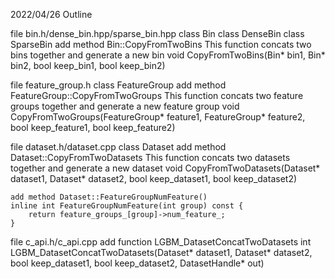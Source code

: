 2022/04/26
Outline 

file bin.h/dense_bin.hpp/sparse_bin.hpp
    class Bin class DenseBin class SparseBin
    add method Bin::CopyFromTwoBins
    This function concats two bins together and generate a new bin
    void CopyFromTwoBins(Bin* bin1, Bin* bin2, bool keep_bin1, bool keep_bin2)

file feature_group.h
    class FeatureGroup
    add method FeatureGroup::CopyFromTwoGroups
    This function concats two feature groups together and generate a new feature group
    void CopyFromTwoGroups(FeatureGroup* feature1, FeatureGroup* feature2, bool keep_feature1, bool keep_feature2)

file dataset.h/dataset.cpp
    class Dataset
    add method Dataset::CopyFromTwoDatasets
    This function concats two datasets together and generate a new dataset
    void CopyFromTwoDatasets(Dataset* dataset1, Dataset* dataset2, bool keep_dataset1, bool keep_dataset2)

    add method Dataset::FeatureGroupNumFeature()
    inline int FeatureGroupNumFeature(int group) const {
        return feature_groups_[group]->num_feature_;
    }

file c_api.h/c_api.cpp
    add function LGBM_DatasetConcatTwoDatasets
    int LGBM_DatasetConcatTwoDatasets(Dataset* dataset1, Dataset* dataset2, bool keep_dataset1, bool keep_dataset2, DatasetHandle* out)

